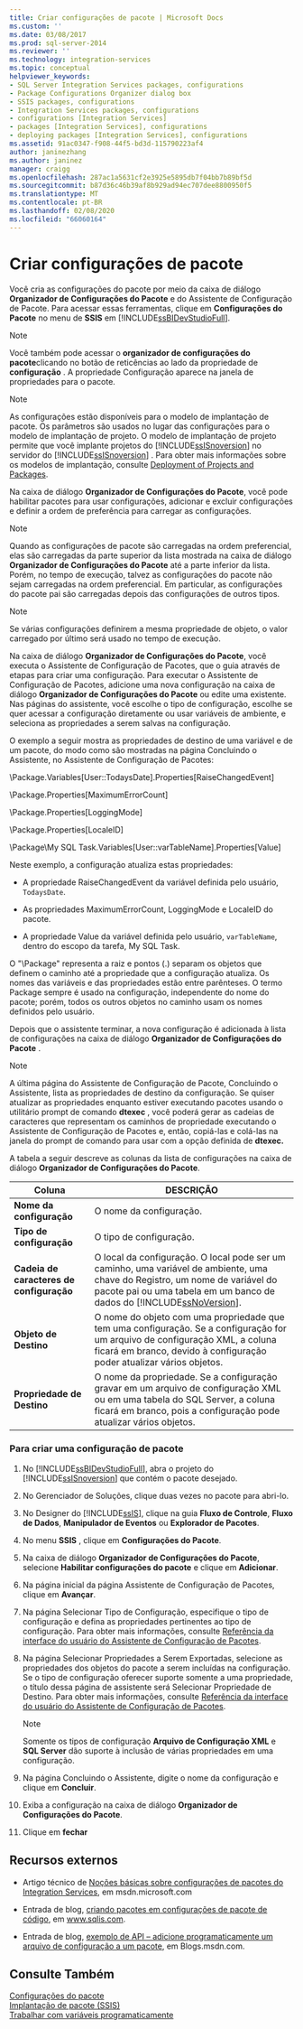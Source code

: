 ```yaml
---
title: Criar configurações de pacote | Microsoft Docs
ms.custom: ''
ms.date: 03/08/2017
ms.prod: sql-server-2014
ms.reviewer: ''
ms.technology: integration-services
ms.topic: conceptual
helpviewer_keywords:
- SQL Server Integration Services packages, configurations
- Package Configurations Organizer dialog box
- SSIS packages, configurations
- Integration Services packages, configurations
- configurations [Integration Services]
- packages [Integration Services], configurations
- deploying packages [Integration Services], configurations
ms.assetid: 91ac0347-f908-44f5-bd3d-115790223af4
author: janinezhang
ms.author: janinez
manager: craigg
ms.openlocfilehash: 287ac1a5631cf2e3925e5895db7f04bb7b89bf5d
ms.sourcegitcommit: b87d36c46b39af8b929ad94ec707dee8800950f5
ms.translationtype: MT
ms.contentlocale: pt-BR
ms.lasthandoff: 02/08/2020
ms.locfileid: "66060164"
---
```

# <a name="create-package-configurations"></a>Criar configurações de pacote
  Você cria as configurações do pacote por meio da caixa de diálogo **Organizador de Configurações do Pacote** e do Assistente de Configuração de Pacote. Para acessar essas ferramentas, clique em **Configurações do Pacote** no menu de **SSIS** em [!INCLUDE[ssBIDevStudioFull](../includes/ssbidevstudiofull-md.md)].  
  
> [!NOTE]  
>  Você também pode acessar o **organizador de configurações do pacote**clicando no botão de reticências ao lado da propriedade de **configuração** . A propriedade Configuração aparece na janela de propriedades para o pacote.  
  
> [!NOTE]  
>  As configurações estão disponíveis para o modelo de implantação de pacote. Os parâmetros são usados no lugar das configurações para o modelo de implantação de projeto. O modelo de implantação de projeto permite que você implante projetos do [!INCLUDE[ssISnoversion](../includes/ssisnoversion-md.md)] no servidor do [!INCLUDE[ssISnoversion](../includes/ssisnoversion-md.md)] . Para obter mais informações sobre os modelos de implantação, consulte [Deployment of Projects and Packages](packages/deploy-integration-services-ssis-projects-and-packages.md).  
  
 Na caixa de diálogo **Organizador de Configurações do Pacote**, você pode habilitar pacotes para usar configurações, adicionar e excluir configurações e definir a ordem de preferência para carregar as configurações.  
  
> [!NOTE]  
>  Quando as configurações de pacote são carregadas na ordem preferencial, elas são carregadas da parte superior da lista mostrada na caixa de diálogo **Organizador de Configurações do Pacote** até a parte inferior da lista. Porém, no tempo de execução, talvez as configurações do pacote não sejam carregadas na ordem preferencial. Em particular, as configurações do pacote pai são carregadas depois das configurações de outros tipos.  
  
> [!NOTE]  
>  Se várias configurações definirem a mesma propriedade de objeto, o valor carregado por último será usado no tempo de execução.  
  
 Na caixa de diálogo **Organizador de Configurações do Pacote**, você executa o Assistente de Configuração de Pacotes, que o guia através de etapas para criar uma configuração. Para executar o Assistente de Configuração de Pacotes, adicione uma nova configuração na caixa de diálogo **Organizador de Configurações do Pacote** ou edite uma existente. Nas páginas do assistente, você escolhe o tipo de configuração, escolhe se quer acessar a configuração diretamente ou usar variáveis de ambiente, e seleciona as propriedades a serem salvas na configuração.  
  
 O exemplo a seguir mostra as propriedades de destino de uma variável e de um pacote, do modo como são mostradas na página Concluindo o Assistente, no Assistente de Configuração de Pacotes:  
  
 \Package.Variables[User::TodaysDate].Properties[RaiseChangedEvent]  
  
 \Package.Properties[MaximumErrorCount]  
  
 \Package.Properties[LoggingMode]  
  
 \Package.Properties[LocaleID]  
  
 \Package\My SQL Task.Variables[User::varTableName].Properties[Value]  
  
 Neste exemplo, a configuração atualiza estas propriedades:  
  
-   A propriedade RaiseChangedEvent da variável definida pelo usuário, `TodaysDate`.  
  
-   As propriedades MaximumErrorCount, LoggingMode e LocaleID do pacote.  
  
-   A propriedade Value da variável definida pelo usuário, `varTableName`, dentro do escopo da tarefa, My SQL Task.  
  
 O "\Package" representa a raiz e pontos (.) separam os objetos que definem o caminho até a propriedade que a configuração atualiza. Os nomes das variáveis e das propriedades estão entre parênteses. O termo Package sempre é usado na configuração, independente do nome do pacote; porém, todos os outros objetos no caminho usam os nomes definidos pelo usuário.  
  
 Depois que o assistente terminar, a nova configuração é adicionada à lista de configurações na caixa de diálogo **Organizador de Configurações do Pacote** .  
  
> [!NOTE]  
>  A última página do Assistente de Configuração de Pacote, Concluindo o Assistente, lista as propriedades de destino da configuração. Se quiser atualizar as propriedades enquanto estiver executando pacotes usando o utilitário prompt de comando **dtexec** , você poderá gerar as cadeias de caracteres que representam os caminhos de propriedade executando o Assistente de Configuração de Pacotes e, então, copiá-las e colá-las na janela do prompt de comando para usar com a opção definida de **dtexec.**  
  
 A tabela a seguir descreve as colunas da lista de configurações na caixa de diálogo **Organizador de Configurações do Pacote**.  
  
|Coluna|DESCRIÇÃO|  
|------------|-----------------|  
|**Nome da configuração**|O nome da configuração.|  
|**Tipo de configuração**|O tipo de configuração.|  
|**Cadeia de caracteres de configuração**|O local da configuração. O local pode ser um caminho, uma variável de ambiente, uma chave do Registro, um nome de variável do pacote pai ou uma tabela em um banco de dados do [!INCLUDE[ssNoVersion](../includes/ssnoversion-md.md)].|  
|**Objeto de Destino**|O nome do objeto com uma propriedade que tem uma configuração. Se a configuração for um arquivo de configuração XML, a coluna ficará em branco, devido à configuração poder atualizar vários objetos.|  
|**Propriedade de Destino**|O nome da propriedade. Se a configuração gravar em um arquivo de configuração XML ou em uma tabela do SQL Server, a coluna ficará em branco, pois a configuração pode atualizar vários objetos.|  
  
### <a name="to-create-a-package-configuration"></a>Para criar uma configuração de pacote  
  
1.  No [!INCLUDE[ssBIDevStudioFull](../includes/ssbidevstudiofull-md.md)], abra o projeto do [!INCLUDE[ssISnoversion](../includes/ssisnoversion-md.md)] que contém o pacote desejado.  
  
2.  No Gerenciador de Soluções, clique duas vezes no pacote para abri-lo.  
  
3.  No Designer do [!INCLUDE[ssIS](../includes/ssis-md.md)], clique na guia **Fluxo de Controle**, **Fluxo de Dados**, **Manipulador de Eventos** ou **Explorador de Pacotes**.  
  
4.  No menu **SSIS** , clique em **Configurações do Pacote**.  
  
5.  Na caixa de diálogo **Organizador de Configurações do Pacote**, selecione **Habilitar configurações do pacote** e clique em **Adicionar**.  
  
6.  Na página inicial da página Assistente de Configuração de Pacotes, clique em **Avançar**.  
  
7.  Na página Selecionar Tipo de Configuração, especifique o tipo de configuração e defina as propriedades pertinentes ao tipo de configuração. Para obter mais informações, consulte [Referência da interface do usuário do Assistente de Configuração de Pacotes](../../2014/integration-services/package-configuration-wizard-ui-reference.md).  
  
8.  Na página Selecionar Propriedades a Serem Exportadas, selecione as propriedades dos objetos do pacote a serem incluídas na configuração. Se o tipo de configuração oferecer suporte somente a uma propriedade, o título dessa página de assistente será Selecionar Propriedade de Destino. Para obter mais informações, consulte [Referência da interface do usuário do Assistente de Configuração de Pacotes](../../2014/integration-services/package-configuration-wizard-ui-reference.md).  
  
    > [!NOTE]  
    >  Somente os tipos de configuração **Arquivo de Configuração XML** e **SQL Server** dão suporte à inclusão de várias propriedades em uma configuração.  
  
9. Na página Concluindo o Assistente, digite o nome da configuração e clique em **Concluir**.  
  
10. Exiba a configuração na caixa de diálogo **Organizador de Configurações do Pacote**.  
  
11. Clique em **fechar**  
  
## <a name="external-resources"></a>Recursos externos  
  
-   Artigo técnico de [Noções básicas sobre configurações de pacotes do Integration Services](https://go.microsoft.com/fwlink/?LinkId=165643), em msdn.microsoft.com  
  
-   Entrada de blog, [criando pacotes em configurações de pacote de código](https://go.microsoft.com/fwlink/?LinkId=217663), em www.sqlis.com.  
  
-   Entrada de blog, [exemplo de API – adicione programaticamente um arquivo de configuração a um pacote](https://go.microsoft.com/fwlink/?LinkId=217664), em Blogs.msdn.com.  
  
## <a name="see-also"></a>Consulte Também  
 [Configurações do pacote](../../2014/integration-services/package-configurations.md)   
 [Implantação de pacote &#40;SSIS&#41;](packages/legacy-package-deployment-ssis.md)   
 [Trabalhar com variáveis programaticamente](building-packages-programmatically/working-with-variables-programmatically.md)  
  
  
